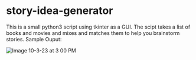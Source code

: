 # story-idea-generator
This is a small python3 script using tkinter as a GUI.
The scipt takes a list of books and movies and mixes and matches them to help you brainstorm stories.
Sample Ouput:

![Image 10-3-23 at 3 00 PM](https://github.com/willmkee/story-idea-generator/assets/17694703/d079f962-15af-4991-b90e-1eecaaf76589)
